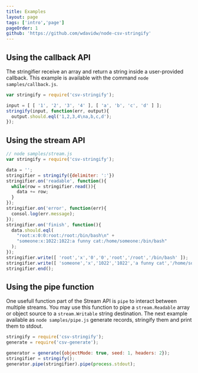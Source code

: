 ```yaml
---
title: Examples
layout: page
tags: ['intro','page']
pageOrder: 1
github: 'https://github.com/wdavidw/node-csv-stringify'
---
```


## Using the callback API

The stringifier receive an array and return a string inside a user-provided
callback. This example is available with the command `node samples/callback.js`.

```javascript
var stringify = require('csv-stringify');

input = [ [ '1', '2', '3', '4' ], [ 'a', 'b', 'c', 'd' ] ];
stringify(input, function(err, output){
  output.should.eql('1,2,3,4\na,b,c,d');
});
```

## Using the stream API

```javascript
// node samples/stream.js
var stringify = require('csv-stringify');

data = '';
stringifier = stringify({delimiter: ':'})
stringifier.on('readable', function(){
  while(row = stringifier.read()){
    data += row;
  }
});
stringifier.on('error', function(err){
  consol.log(err.message);
});
stringifier.on('finish', function(){
  data.should.eql(
    "root:x:0:0:root:/root:/bin/bash\n" +
    "someone:x:1022:1022:a funny cat:/home/someone:/bin/bash"
  );
});
stringifier.write([ 'root','x','0','0','root','/root','/bin/bash' ]);
stringifier.write([ 'someone','x','1022','1022','a funny cat','/home/someone','/bin/bash' ]);
stringifier.end();
```

## Using the pipe function

One usefull function part of the Stream API is `pipe` to interact between
multiple streams. You may use this function to pipe a `stream.Readable` array
or object source to a `stream.Writable` string destination. The next example
available as `node samples/pipe.js` generate records, stringify them and print
them to stdout.

```javascript
stringify = require('csv-stringify');
generate = require('csv-generate');

generator = generate({objectMode: true, seed: 1, headers: 2});
stringifier = stringify();
generator.pipe(stringifier).pipe(process.stdout);
```